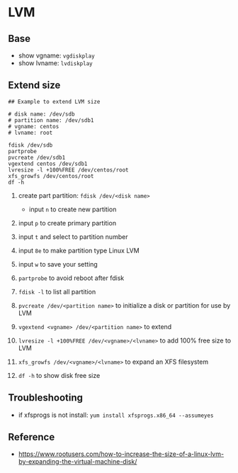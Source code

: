 # LVM

## Base

- show vgname: `vgdiskplay`
- show lvname: `lvdiskplay`

## Extend size

```shell
## Example to extend LVM size

# disk name: /dev/sdb
# partition name: /dev/sdb1
# vgname: centos
# lvname: root

fdisk /dev/sdb
partprobe
pvcreate /dev/sdb1
vgextend centos /dev/sdb1
lvresize -l +100%FREE /dev/centos/root
xfs_growfs /dev/centos/root
df -h
```

1. create part partition: `fdisk /dev/<disk name>`
    - input `n` to create new partition
  2. input `p` to create primary partition
  3. input `t` and select to partition number
  4. input `8e` to make partition type Linux LVM
  5. input `w` to save your setting

2. `partprobe` to avoid reboot after fdisk
3. `fdisk -l` to list all partition
4. `pvcreate /dev/<partition name>` to initialize a disk or partition for use by LVM 
5. `vgextend <vgname> /dev/<partition name>` to extend
6. `lvresize -l +100%FREE /dev/<vgname>/<lvname>` to add 100% free size to LVM
7. `xfs_growfs /dev/<vgname>/<lvname>` to expand an XFS filesystem
8. `df -h` to show disk free size

## Troubleshooting

- if xfsprogs is not install: `yum install xfsprogs.x86_64 --assumeyes`

## Reference

- <https://www.rootusers.com/how-to-increase-the-size-of-a-linux-lvm-by-expanding-the-virtual-machine-disk/>
